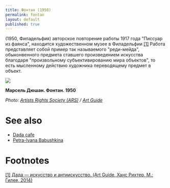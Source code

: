 ```yaml
---
title: Фонтан (1950)
permalink: fontan
layout: default
published: true
---
```


(1950, Филадельфия) авторское повторение работы 1917 года "Писсуар из фаянса", находится художественном музее в Филадельфии <span id="a1">[\[1\]](#f1)</span> Работа представляет собой пример так называемого "реди-мейда", обыконвенного предмета ставшего произведением искусства благодаря "произвольному субъективированию мира объектов", то есть мысленному действию художника переводящему предмет в объект.

![](http://artguide.com/uploads/ckeditor/pictures/204/content_content_06.jpg)

**Марсель Дюшан. Фонтан. 1950**

*Photo: [Artists Rights Society (ARS)](ars) / [Art Guide](http://artguide.com/uploads/ckeditor/pictures/204/content_content_06.jpg)*

# See also

+ [Dada cafe](dada-cafe)
+ [Petra-Ivana Babushkina](petra-ivana-babushkina-artist)

# Footnotes

[[1]](#a1) <span id="f1"></span> [Дада — искусство и антиискусство. (Art Guide, Ханс Рихтер, М.: Гилея, 2014)](http://artguide.com/posts/657)
